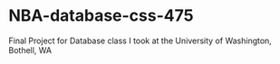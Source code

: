 # NBA-database-css-475
Final Project for Database class I took at the University of Washington, Bothell, WA
